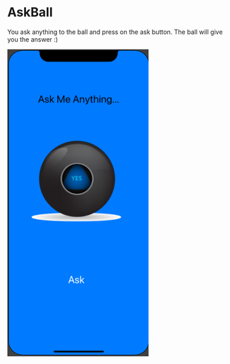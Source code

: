 # AskBall
You ask anything to the ball and press on the ask button.
The ball will give you the answer :)


![Ask Ball App](AskBall.png)
